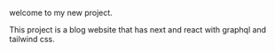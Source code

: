 welcome to my new project.

This project is a blog website that has next and react with graphql and tailwind css.

